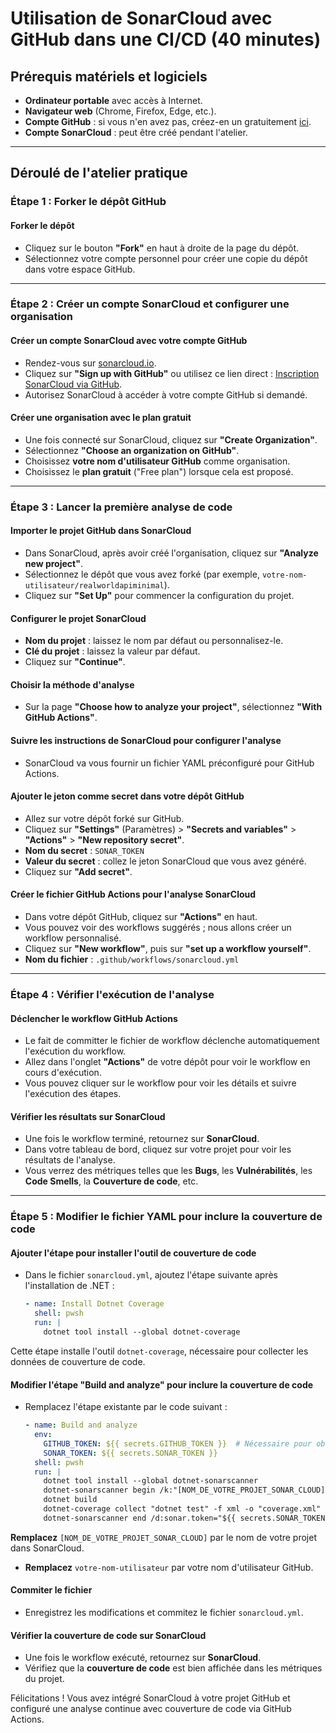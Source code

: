 # Utilisation de SonarCloud avec GitHub dans une CI/CD (40 minutes)

## Prérequis matériels et logiciels

- **Ordinateur portable** avec accès à Internet.
- **Navigateur web** (Chrome, Firefox, Edge, etc.).
- **Compte GitHub** : si vous n'en avez pas, créez-en un gratuitement [ici](https://github.com/join).
- **Compte SonarCloud** : peut être créé pendant l'atelier.

---

## Déroulé de l'atelier pratique

### Étape 1 : Forker le dépôt GitHub

#### Forker le dépôt

- Cliquez sur le bouton **"Fork"** en haut à droite de la page du dépôt.
- Sélectionnez votre compte personnel pour créer une copie du dépôt dans votre espace GitHub.

---

### Étape 2 : Créer un compte SonarCloud et configurer une organisation

#### Créer un compte SonarCloud avec votre compte GitHub

- Rendez-vous sur [sonarcloud.io](https://sonarcloud.io/).
- Cliquez sur **"Sign up with GitHub"** ou utilisez ce lien direct : [Inscription SonarCloud via GitHub](https://sonarcloud.io/sessions/new?return_to=%2F&service=github).
- Autorisez SonarCloud à accéder à votre compte GitHub si demandé.

#### Créer une organisation avec le plan gratuit

- Une fois connecté sur SonarCloud, cliquez sur **"Create Organization"**.
- Sélectionnez **"Choose an organization on GitHub"**.
- Choisissez **votre nom d'utilisateur GitHub** comme organisation.
- Choisissez le **plan gratuit** ("Free plan") lorsque cela est proposé.

---

### Étape 3 : Lancer la première analyse de code

#### Importer le projet GitHub dans SonarCloud

- Dans SonarCloud, après avoir créé l'organisation, cliquez sur **"Analyze new project"**.
- Sélectionnez le dépôt que vous avez forké (par exemple, `votre-nom-utilisateur/realworldapiminimal`).
- Cliquez sur **"Set Up"** pour commencer la configuration du projet.

#### Configurer le projet SonarCloud

- **Nom du projet** : laissez le nom par défaut ou personnalisez-le.
- **Clé du projet** : laissez la valeur par défaut.
- Cliquez sur **"Continue"**.

#### Choisir la méthode d'analyse

- Sur la page **"Choose how to analyze your project"**, sélectionnez **"With GitHub Actions"**.

#### Suivre les instructions de SonarCloud pour configurer l'analyse

- SonarCloud va vous fournir un fichier YAML préconfiguré pour GitHub Actions.

#### Ajouter le jeton comme secret dans votre dépôt GitHub

- Allez sur votre dépôt forké sur GitHub.
- Cliquez sur **"Settings"** (Paramètres) > **"Secrets and variables"** > **"Actions"** > **"New repository secret"**.
- **Nom du secret** : `SONAR_TOKEN`
- **Valeur du secret** : collez le jeton SonarCloud que vous avez généré.
- Cliquez sur **"Add secret"**.

#### Créer le fichier GitHub Actions pour l'analyse SonarCloud

- Dans votre dépôt GitHub, cliquez sur **"Actions"** en haut.
- Vous pouvez voir des workflows suggérés ; nous allons créer un workflow personnalisé.
- Cliquez sur **"New workflow"**, puis sur **"set up a workflow yourself"**.
- **Nom du fichier** : `.github/workflows/sonarcloud.yml`

---

### Étape 4 : Vérifier l'exécution de l'analyse

#### Déclencher le workflow GitHub Actions

- Le fait de committer le fichier de workflow déclenche automatiquement l'exécution du workflow.
- Allez dans l'onglet **"Actions"** de votre dépôt pour voir le workflow en cours d'exécution.
- Vous pouvez cliquer sur le workflow pour voir les détails et suivre l'exécution des étapes.

#### Vérifier les résultats sur SonarCloud

- Une fois le workflow terminé, retournez sur **SonarCloud**.
- Dans votre tableau de bord, cliquez sur votre projet pour voir les résultats de l'analyse.
- Vous verrez des métriques telles que les **Bugs**, les **Vulnérabilités**, les **Code Smells**, la **Couverture de code**, etc.

---

### Étape 5 : Modifier le fichier YAML pour inclure la couverture de code

#### Ajouter l'étape pour installer l'outil de couverture de code

- Dans le fichier `sonarcloud.yml`, ajoutez l'étape suivante après l'installation de .NET :

  ```yaml
  - name: Install Dotnet Coverage
    shell: pwsh
    run: |
      dotnet tool install --global dotnet-coverage


Cette étape installe l'outil `dotnet-coverage`, nécessaire pour collecter les données de couverture de code.

#### Modifier l'étape "Build and analyze" pour inclure la couverture de code

- Remplacez l'étape existante par le code suivant :

  ```yaml
  - name: Build and analyze
    env:
      GITHUB_TOKEN: ${{ secrets.GITHUB_TOKEN }}  # Nécessaire pour obtenir les informations de PR, le cas échéant
      SONAR_TOKEN: ${{ secrets.SONAR_TOKEN }}
    shell: pwsh
    run: |
      dotnet tool install --global dotnet-sonarscanner
      dotnet-sonarscanner begin /k:"[NOM_DE_VOTRE_PROJET_SONAR_CLOUD]" /o:"votre-nom-utilisateur" /d:sonar.token="${{ secrets.SONAR_TOKEN }}" /d:sonar.host.url="https://sonarcloud.io/" /d:sonar.cs.vscoveragexml.reportsPaths="coverage.xml"
      dotnet build
      dotnet-coverage collect "dotnet test" -f xml -o "coverage.xml"
      dotnet-sonarscanner end /d:sonar.token="${{ secrets.SONAR_TOKEN }}"

**Remplacez** `[NOM_DE_VOTRE_PROJET_SONAR_CLOUD]` par le nom de votre projet dans SonarCloud.
- **Remplacez** `votre-nom-utilisateur` par votre nom d'utilisateur GitHub.

#### Commiter le fichier

- Enregistrez les modifications et commitez le fichier `sonarcloud.yml`.

#### Vérifier la couverture de code sur SonarCloud

- Une fois le workflow exécuté, retournez sur **SonarCloud**.
- Vérifiez que la **couverture de code** est bien affichée dans les métriques du projet.

Félicitations ! Vous avez intégré SonarCloud à votre projet GitHub et configuré une analyse continue avec couverture de code via GitHub Actions.
